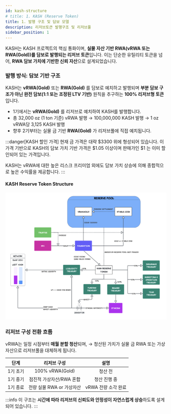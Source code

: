 ```yaml
---
id: kash-structure
# title: 1. KASH (Reserve Token)
title: 1. 발행 구조 및 담보 모델
description: 리저브토큰 발행구조 및 리저브풀
sidebar_position: 1
---
```


KASH는 KASH 프로젝트의 핵심 통화이며, **실물 자산 기반 RWA(vRWA 또는 RWA(Gold))를 담보로 발행되는 리저브 토큰**입니다.
이는 단순한 유틸리티 토큰을 넘어, **RWA 담보 가치에 기반한 신뢰 자산**으로 설계되었습니다.

### 발행 방식: 담보 기반 구조

KASH는 **vRWA(Gold)** 또는 **RWA(Gold)** 를 담보로 예치하고 발행되며 **부분 담보 구조가 아닌 완전 담보(1:1 또는 조정된 LTV 기반)** 원칙을 추구하는 **100% 리저브형 토큰**입니다.

<!-- - 1기에서는 **vRWA(Gold)** 를 리저브로 예치하여 KASH를 발행합니다.
    → 1 oz vRWA당 100 KASH가 발행
    → 총 32,000 oz (1 ton 기준) → 100,000,000 KASH 발행
- 향후 2기부터는 실물 금 기반 **RWA(Gold)** 가 리저브풀에 직접 예치됩니다. -->

- 1기에서는 **vRWA(Gold)** 를 리저브로 예치하여 KASH를 발행합니다.
- 총 32,000 oz (1 ton 기준) vRWA 발행 → 100,000,000 KASH 발행 
    → 1 oz vRWA당 3,125 KASH 발행
- 향후 2기부터는 실물 금 기반 **RWA(Gold)** 가 리저브풀에 직접 예치됩니다.

:::danger[KASH 할인 가격]
현재 금 가격은 대략 \$3300 위에 형성되어 있습니다. 이 가격 기반으로 KASH의 담보 가치 기반 가격은 \$1.05 이상이며 판매가인 \$1 는 이미 할인되어 있는 가격입니다.

KASH는 vRWA에 대한 높은 리스크 프리미엄 외에도 담보 가치 상승에 의해 종합적으로 높은 수익률을 제공합니다.
:::

#### KASH Reserve Token Structure
<img src="/img/kash_structure.png" alt="KASH Reserve Token Structure" width="1000"/>

### 리저브 구성 전환 흐름

vRWA는 일정 시점부터 **매월 분할 청산**되며,
→ 청산된 가치가 실물 금 RWA 또는 가상자산으로 리저브풀을 대체하게 됩니다.

| **단계** | **리저브 구성** | **설명** |
| :---: | :---: | :---: |
| 1기 초기 | 100% vRWA(Gold) | 청산 전 |
| 1기 중기 | 점진적 가상자산/RWA 혼합 | 청산 진행 중 |
| 1기 종료 | 전량 실물 RWA or 가상자산 | vRWA 전량 소각 완료 |

:::info
이 구조는 **시간에 따라 리저브의 신뢰도와 안정성이 자연스럽게 상승**하도록 설계되어 있습니다.
:::



<!-- ### KASH의 장기 가치와 역할

- **리저브 기반 가치**: 실물 담보 기반이기 때문에 비탄력적인 내재가치 존재
- **DeFi에서의 유틸리티**: 담보 대출, 유동성 풀, 커뮤니티 거버넌스 등 활용
- **가격 안정화 메커니즘**: RBS(Range Bound Stability)에 의한 안정적인 가치를 유지
- **프로젝트 성장에 따른 자연스러운 수요 확대**: 광물 확장, 생태계 파트너 연결 등 -->

<!-- >
> 💡 1기 이후 재단은 리저브풀의 일부를 활용하여 **KASH 가격 안정화 및 유동성 공급 역할**을 수행할 수 있으며, 
> 이 과정에서 **시장 개입을 통한 가치 부양과 재단 수익 확보**가 가능하도록 설계됩니다.
> -->

<!-- ### 요약

> KASH는 실물 기반 RWA에 의해 담보되며,
초기에는 vRWA 발행 구조를 통해 리스크를 감수한 참여자에게 스테이킹 수익이 제공됩니다.
vRWA의 만기 도래와 함께 스테이킹은 종료되며, 리저브풀은 실물 기반으로 전환됩니다.
>
>또한 KASH는 **DEX 유동성을 통한 자유로운 현금화 수단**을 갖추고 있으며,
**가격 하락 시 매입 채권**, **가격 상승 시 할인 채권** 전략을 통해
재단이 직접 유동성을 관리하고 **상·하단 가격 안정성**을 보장합니다.
>
>이로써 KASH는 **담보 기반, 수익 구조, 유동성, 안정성** 네 가지를 모두 갖춘
실물 연계 디지털 자산으로써 **단순 보상 토큰이 아닌, 실물 기반의 탈중앙 디지털 통화**로 진화합니다.
> -->